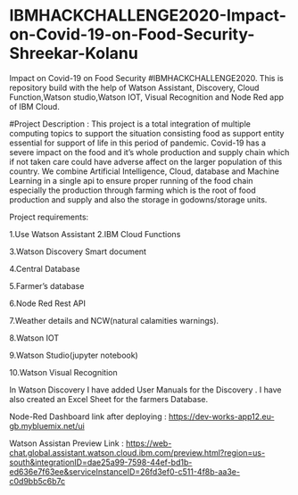 # IBMHACKCHALLENGE2020-Impact-on-Covid-19-on-Food-Security-Shreekar-Kolanu
Impact on Covid-19 on Food Security #IBMHACKCHALLENGE2020. This is repository build with the help of Watson Assistant, Discovery, Cloud Function,Watson studio,Watson IOT, Visual Recognition and Node Red app of IBM Cloud.

#Project Description : This project is a total integration of multiple computing topics to support the situation consisting food as support entity essential for support of life in this period of pandemic. Covid-19 has a severe impact on the food and it’s whole production and supply chain which if not taken care could have adverse affect on the larger population of this country. We combine Artificial Intelligence, Cloud, database and Machine Learning in a single api to ensure proper running of the food chain especially the production through farming which is the root of food production and supply and also the storage in godowns/storage units. 


Project requirements: 

1.Use Watson Assistant
2.IBM Cloud Functions

3.Watson Discovery Smart document

4.Central Database 

5.Farmer’s database 

6.Node Red Rest API

7.Weather details and NCW(natural calamities warnings).

8.Watson IOT

9.Watson Studio(jupyter notebook)

10.Watson Visual Recognition

In Watson Discovery I have added  User Manuals for the Discovery .
I have also created an Excel Sheet for the farmers Database.



Node-Red Dashboard link after deploying : https://dev-works-app12.eu-gb.mybluemix.net/ui

Watson Assistan Preview Link : https://web-chat.global.assistant.watson.cloud.ibm.com/preview.html?region=us-south&integrationID=dae25a99-7598-44ef-bd1b-ed636e7f63ee&serviceInstanceID=26fd3ef0-c511-4f8b-aa3e-c0d9bb5c6b7c


